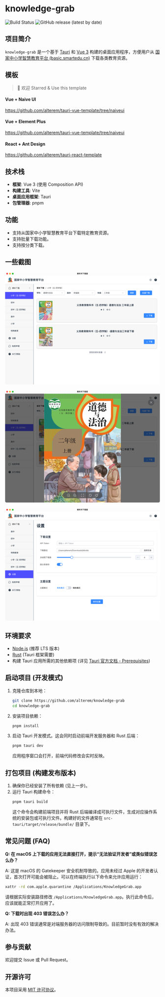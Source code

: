 # knowledge-grab

![Build Status](https://github.com/alterem/knowledge-grab/actions/workflows/build.yml/badge.svg) ![GitHub release (latest by date)](https://img.shields.io/github/v/release/alterem/knowledge-grab)

## 项目简介

`knowledge-grab` 是一个基于 [Tauri](https://tauri.app/) 和 [Vue 3](https://vuejs.org/) 构建的桌面应用程序，方便用户从 [国家中小学智慧教育平台 (basic.smartedu.cn)](https://basic.smartedu.cn/) 下载各类教育资源。


## 模板

> 👏 欢迎 Starred & Use this template 

#### Vue + Naive UI

https://github.com/alterem/tauri-vue-template/tree/naiveui

#### Vue + Element Plus

https://github.com/alterem/tauri-vue-template/tree/naiveui

#### React + Ant Design

https://github.com/alterem/tauri-react-template

## 技术栈

- **框架**: Vue 3 (使用 Composition API)
- **构建工具**: Vite
- **桌面应用框架**: Tauri
- **包管理器**: pnpm

## 功能

- 支持从国家中小学智慧教育平台下载特定教育资源。
- 支持批量下载功能。
- 支持按分类下载。

## 一些截图

![Screenshot of the main window](https://raw.githubusercontent.com/alterem/picFB/master/uPic/2025/05/18/T0jSWE.png)

![Screenshot of the cover preview](https://raw.githubusercontent.com/alterem/picFB/master/uPic/2025/05/18/MAA9U0.png)

![Screenshot of the setting window](https://raw.githubusercontent.com/alterem/picFB/master/uPic/2025/05/18/aRMaMr.png)


## 环境要求

- [Node.js](https://nodejs.org/) (推荐 LTS 版本)
- [Rust](https://www.rust-lang.org/tools/install) (Tauri 框架需要)
- 构建 Tauri 应用所需的其他依赖项 (详见 [Tauri 官方文档 - Prerequisites](https://tauri.app/v1/guides/getting-started/prerequisites))

## 启动项目 (开发模式)

1.  克隆仓库到本地：
    ```bash
    git clone https://github.com/alterem/knowledge-grab
    cd knowledge-grab
    ```
2.  安装项目依赖：
    ```bash
    pnpm install
    ```
3.  启动 Tauri 开发模式。这会同时启动前端开发服务器和 Rust 后端：
    ```bash
    pnpm tauri dev
    ```
    应用程序窗口会打开，前端代码修改会实时反映。

## 打包项目 (构建发布版本)

1.  确保你已经安装了所有依赖 (见上一步)。
2.  运行 Tauri 构建命令：
    ```bash
    pnpm tauri build
    ```
    这个命令会构建前端项目并将 Rust 后端编译成可执行文件，生成对应操作系统的安装包或可执行文件。构建好的文件通常在 `src-tauri/target/release/bundle/` 目录下。

## 常见问题 (FAQ)

**Q: 在 macOS 上下载的应用无法直接打开，提示“无法验证开发者”或类似错误怎么办？**

A: 这是 macOS 的 Gatekeeper 安全机制导致的。应用未经过 Apple 的开发者认证，首次打开可能会被阻止。可以在终端执行以下命令来允许应用运行：

```bash
xattr -rd com.apple.quarantine /Applications/KnowledgeGrab.app
```

请根据实际安装路径修改 `/Applications/KnowledgeGrab.app`。执行此命令后，应该就能正常打开应用了。

**Q: 下载时出现 403 错误怎么办？**

A: 出现 403 错误通常是对端服务器的访问限制导致的。目前暂时没有有效的解决办法。

## 参与贡献

欢迎提交 Issue 或 Pull Request。

## 开源许可

本项目采用 [MIT 许可协议](LICENSE)。
